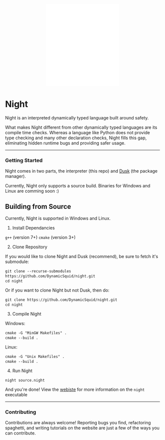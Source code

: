 <p align="center">
  <img src="https://github.com/DynamicSquid/night/blob/master/docs/media/night-logo-black.png"/>
</p>

# Night

Night is an interpreted dynamically typed language built around safety.

What makes Night different from other dynamically typed languages are its compile time checks. Whereas a language like Python does not provide type checking and many other declaration checks, Night fills this gap, eliminating hidden runtime bugs and providing safer usage.

---

### Getting Started

Night comes in two parts, the interpreter (this repo) and [Dusk](https://github.com/firefish111/dusk) (the package manager).

Currently, Night only supports a source build. Binaries for Windows and Linux are comming soon :)

## Building from Source

Currently, Night is supported in Windows and Linux.

1. Install Dependancies

`g++` (version 7+)
`cmake` (version 3+)

2. Clone Repository

If you would like to clone Night and Dusk (recommend), be sure to fetch it's submodule:

```
git clone --recurse-submodules https://github.com/DynamicSquid/night.git
cd night
```

Or if you want to clone Night but not Dusk, then do:

```
git clone https://github.com/DynamicSquid/night.git
cd night
```

3. Compile Night

Windows:

```
cmake -G "MinGW Makefiles" .
cmake --build .
```

Linux:

```
cmake -G "Unix Makefiles" .
cmake --build .
```

4. Run Night

```
night source.night
```

And you're done! View the [webiste](https://github.com/DynamicSquid/night) for more information on the `night` executable

---

### Contributing

Contributions are always welcome! Reporting bugs you find, refactoring spaghetti, and writing tutorials on the website are just a few of the ways you can contribute.